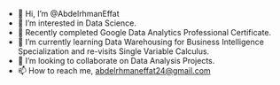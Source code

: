 - 👋 Hi, I’m @AbdelrhmanEffat
- 👀 I’m interested in Data Science.
- 🌱 Recently completed Google Data Analytics Professional Certificate. 
- 🌱 I’m currently learning Data Warehousing for Business Intelligence Specialization and re-visits Single Variable Calculus.
- 💞️ I’m looking to collaborate on Data Analysis Projects.
- 📫 How to reach me, abdelrhmaneffat24@gmail.com

<!---
AbdelrhmanEffat/AbdelrhmanEffat is a ✨ special ✨ repository because its `README.md` (this file) appears on your GitHub profile.
You can click the Preview link to take a look at your changes.
--->
